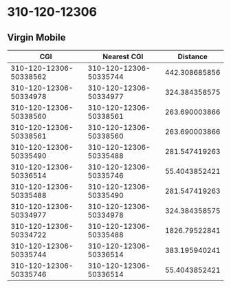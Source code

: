 # 310-120-12306
## Virgin Mobile


| CGI | Nearest CGI | Distance |
|-----|-------------|----------|
| 310-120-12306-50338562 | 310-120-12306-50335744 | 442.308685856 |
| 310-120-12306-50334978 | 310-120-12306-50334977 | 324.384358575 |
| 310-120-12306-50338560 | 310-120-12306-50338561 | 263.690003866 |
| 310-120-12306-50338561 | 310-120-12306-50338560 | 263.690003866 |
| 310-120-12306-50335490 | 310-120-12306-50335488 | 281.547419263 |
| 310-120-12306-50336514 | 310-120-12306-50335746 | 55.4043852421 |
| 310-120-12306-50335488 | 310-120-12306-50335490 | 281.547419263 |
| 310-120-12306-50334977 | 310-120-12306-50334978 | 324.384358575 |
| 310-120-12306-50334722 | 310-120-12306-50335488 | 1826.79522841 |
| 310-120-12306-50335744 | 310-120-12306-50336514 | 383.195940241 |
| 310-120-12306-50335746 | 310-120-12306-50336514 | 55.4043852421 |
